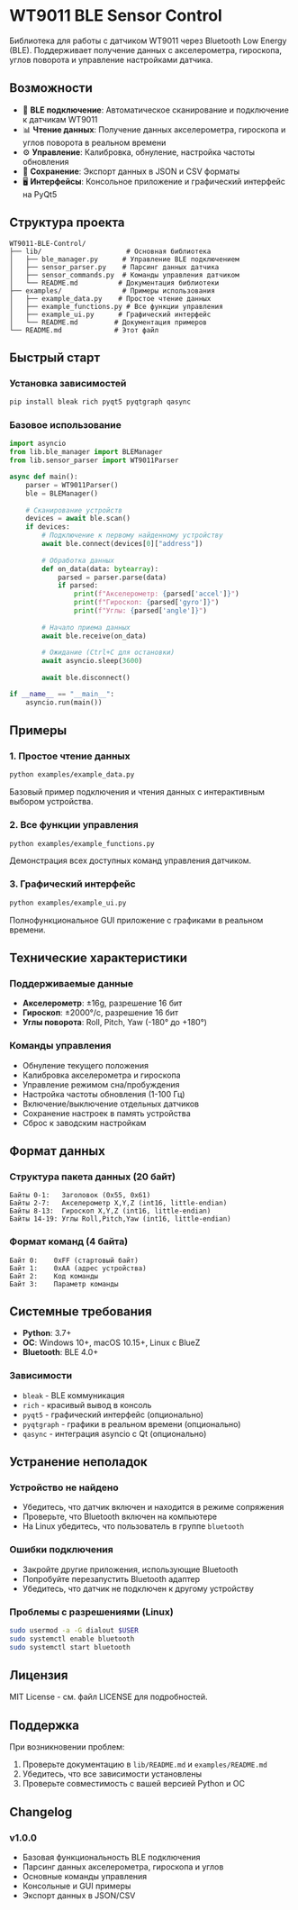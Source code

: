 # WT9011 BLE Sensor Control

Библиотека для работы с датчиком WT9011 через Bluetooth Low Energy (BLE). Поддерживает получение данных с акселерометра, гироскопа, углов поворота и управление настройками датчика.

## Возможности

- 📡 **BLE подключение**: Автоматическое сканирование и подключение к датчикам WT9011
- 📊 **Чтение данных**: Получение данных акселерометра, гироскопа и углов поворота в реальном времени
- ⚙️ **Управление**: Калибровка, обнуление, настройка частоты обновления
- 💾 **Сохранение**: Экспорт данных в JSON и CSV форматы
- 🖥️ **Интерфейсы**: Консольное приложение и графический интерфейс на PyQt5

## Структура проекта

```
WT9011-BLE-Control/
├── lib/                     # Основная библиотека
│   ├── ble_manager.py      # Управление BLE подключением
│   ├── sensor_parser.py    # Парсинг данных датчика
│   ├── sensor_commands.py  # Команды управления датчиком
│   └── README.md          # Документация библиотеки
├── examples/               # Примеры использования
│   ├── example_data.py    # Простое чтение данных
│   ├── example_functions.py # Все функции управления
│   ├── example_ui.py      # Графический интерфейс
│   └── README.md         # Документация примеров
└── README.md             # Этот файл
```

## Быстрый старт

### Установка зависимостей

```bash
pip install bleak rich pyqt5 pyqtgraph qasync
```

### Базовое использование

```python
import asyncio
from lib.ble_manager import BLEManager
from lib.sensor_parser import WT9011Parser

async def main():
    parser = WT9011Parser()
    ble = BLEManager()
    
    # Сканирование устройств
    devices = await ble.scan()
    if devices:
        # Подключение к первому найденному устройству
        await ble.connect(devices[0]["address"])
        
        # Обработка данных
        def on_data(data: bytearray):
            parsed = parser.parse(data)
            if parsed:
                print(f"Акселерометр: {parsed['accel']}")
                print(f"Гироскоп: {parsed['gyro']}")
                print(f"Углы: {parsed['angle']}")
        
        # Начало приема данных
        await ble.receive(on_data)
        
        # Ожидание (Ctrl+C для остановки)
        await asyncio.sleep(3600)
        
        await ble.disconnect()

if __name__ == "__main__":
    asyncio.run(main())
```

## Примеры

### 1. Простое чтение данных
```bash
python examples/example_data.py
```
Базовый пример подключения и чтения данных с интерактивным выбором устройства.

### 2. Все функции управления
```bash
python examples/example_functions.py
```
Демонстрация всех доступных команд управления датчиком.

### 3. Графический интерфейс
```bash
python examples/example_ui.py
```
Полнофункциональное GUI приложение с графиками в реальном времени.

## Технические характеристики

### Поддерживаемые данные
- **Акселерометр**: ±16g, разрешение 16 бит
- **Гироскоп**: ±2000°/с, разрешение 16 бит  
- **Углы поворота**: Roll, Pitch, Yaw (-180° до +180°)

### Команды управления
- Обнуление текущего положения
- Калибровка акселерометра и гироскопа
- Управление режимом сна/пробуждения
- Настройка частоты обновления (1-100 Гц)
- Включение/выключение отдельных датчиков
- Сохранение настроек в память устройства
- Сброс к заводским настройкам

## Формат данных

### Структура пакета данных (20 байт)
```
Байты 0-1:   Заголовок (0x55, 0x61)
Байты 2-7:   Акселерометр X,Y,Z (int16, little-endian)
Байты 8-13:  Гироскоп X,Y,Z (int16, little-endian)  
Байты 14-19: Углы Roll,Pitch,Yaw (int16, little-endian)
```

### Формат команд (4 байта)
```
Байт 0:    0xFF (стартовый байт)
Байт 1:    0xAA (адрес устройства)
Байт 2:    Код команды
Байт 3:    Параметр команды
```

## Системные требования

- **Python**: 3.7+
- **ОС**: Windows 10+, macOS 10.15+, Linux с BlueZ
- **Bluetooth**: BLE 4.0+

### Зависимости
- `bleak` - BLE коммуникация
- `rich` - красивый вывод в консоль
- `pyqt5` - графический интерфейс (опционально)
- `pyqtgraph` - графики в реальном времени (опционально)
- `qasync` - интеграция asyncio с Qt (опционально)

## Устранение неполадок

### Устройство не найдено
- Убедитесь, что датчик включен и находится в режиме сопряжения
- Проверьте, что Bluetooth включен на компьютере
- На Linux убедитесь, что пользователь в группе `bluetooth`

### Ошибки подключения
- Закройте другие приложения, использующие Bluetooth
- Попробуйте перезапустить Bluetooth адаптер
- Убедитесь, что датчик не подключен к другому устройству

### Проблемы с разрешениями (Linux)
```bash
sudo usermod -a -G dialout $USER
sudo systemctl enable bluetooth
sudo systemctl start bluetooth
```

## Лицензия

MIT License - см. файл LICENSE для подробностей.

## Поддержка

При возникновении проблем:
1. Проверьте документацию в `lib/README.md` и `examples/README.md`
2. Убедитесь, что все зависимости установлены
3. Проверьте совместимость с вашей версией Python и ОС

## Changelog

### v1.0.0
- Базовая функциональность BLE подключения
- Парсинг данных акселерометра, гироскопа и углов
- Основные команды управления
- Консольные и GUI примеры
- Экспорт данных в JSON/CSV